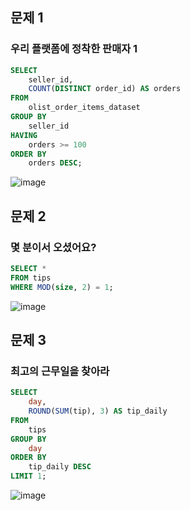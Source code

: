## 문제 1
### 우리 플랫폼에 정착한 판매자 1

```sql
SELECT 
    seller_id, 
    COUNT(DISTINCT order_id) AS orders
FROM 
    olist_order_items_dataset
GROUP BY 
    seller_id
HAVING 
    orders >= 100
ORDER BY 
    orders DESC;
```
![image](https://github.com/user-attachments/assets/eb800d3c-23f2-4cd4-b90e-8c883e676072)


## 문제 2
### 몇 분이서 오셨어요?

```sql
SELECT *
FROM tips
WHERE MOD(size, 2) = 1;
```
![image](https://github.com/user-attachments/assets/d553c7e5-722c-4b15-8691-fa11668808ee)


## 문제 3
### 최고의 근무일을 찾아라

```sql
SELECT 
    day, 
    ROUND(SUM(tip), 3) AS tip_daily
FROM 
    tips
GROUP BY 
    day
ORDER BY 
    tip_daily DESC
LIMIT 1;
```
![image](https://github.com/user-attachments/assets/bf177402-300d-4fdf-84bd-454ba8e9f532)
